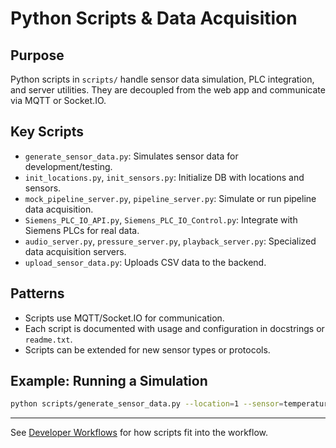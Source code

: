 # Python Scripts & Data Acquisition

## Purpose
Python scripts in `scripts/` handle sensor data simulation, PLC integration, and server utilities. They are decoupled from the web app and communicate via MQTT or Socket.IO.

## Key Scripts
- `generate_sensor_data.py`: Simulates sensor data for development/testing.
- `init_locations.py`, `init_sensors.py`: Initialize DB with locations and sensors.
- `mock_pipeline_server.py`, `pipeline_server.py`: Simulate or run pipeline data acquisition.
- `Siemens_PLC_IO_API.py`, `Siemens_PLC_IO_Control.py`: Integrate with Siemens PLCs for real data.
- `audio_server.py`, `pressure_server.py`, `playback_server.py`: Specialized data acquisition servers.
- `upload_sensor_data.py`: Uploads CSV data to the backend.

## Patterns
- Scripts use MQTT/Socket.IO for communication.
- Each script is documented with usage and configuration in docstrings or `readme.txt`.
- Scripts can be extended for new sensor types or protocols.

## Example: Running a Simulation
```bash
python scripts/generate_sensor_data.py --location=1 --sensor=temperature
```

---

See [Developer Workflows](./developer-workflows.md) for how scripts fit into the workflow.
